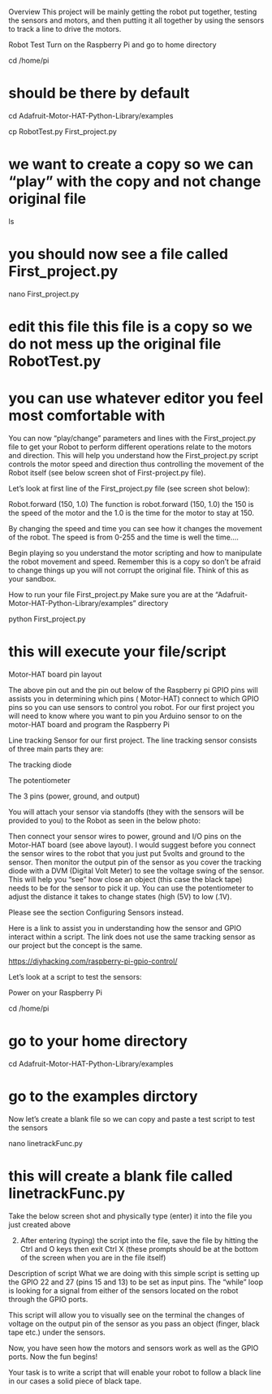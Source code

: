 Overview
This project will be mainly getting the robot put together, testing the sensors and motors, and then putting it all together by using the sensors to track a line to drive the motors.

Robot Test
Turn on the Raspberry Pi and go to home directory 


cd /home/pi 
# should be there by default

cd Adafruit-Motor-HAT-Python-Library/examples

cp RobotTest.py First_project.py
# we want to create a copy so we can “play” with the copy and not change original file 

ls  
# you should now see a file called First_project.py

 nano First_project.py
 # edit this file this file is a copy so we do not mess up the original file RobotTest.py
 # you can use whatever editor you feel most comfortable with  
You can now “play/change” parameters and lines with the First_project.py file to get your Robot to perform different operations relate to the motors and direction. This will help you understand how the First_project.py script controls the motor speed and direction thus controlling the movement of the Robot itself (see below screen shot of First-project.py file). 

Let’s look at first line of the First_project.py file (see screen shot below): 


Robot.forward (150, 1.0) 
The function is robot.forward  (150, 1.0) the 150 is the speed of the motor and the 1.0 is the time for the motor to stay at 150. 

By changing the speed and time you can see how it changes the movement of the robot. The speed is from 0-255 and the time is well the time…. 

Begin playing so you understand the motor scripting and how to manipulate the robot movement and speed. Remember this is a copy so don’t be afraid to change things up you will not corrupt the original file. Think of this as your sandbox. 


How to run your file First_project.py 
Make sure you are at the “Adafruit-Motor-HAT-Python-Library/examples”  directory 


python First_project.py  
# this will execute your file/script
Motor-HAT board pin layout

The above pin out and the pin out below of the Raspberry pi GPIO pins will assists you in determining which pins ( Motor-HAT) connect to which GPIO pins so you can use sensors to control you robot. For our first project you will need to know where you want to pin you Arduino sensor to on the motor-HAT board and program the Raspberry Pi


Line tracking Sensor for our first project. The line tracking sensor consists of three main parts they are: 

The tracking diode 

The potentiometer 

The 3 pins (power, ground, and output) 

You will attach your sensor via standoffs (they with the sensors will be provided to you) to the Robot as seen in the below photo: 


Then connect your sensor wires to power, ground and I/O pins on the Motor-HAT board (see above layout). I would suggest before you connect the sensor wires to the robot that you just put 5volts and ground to the sensor. Then monitor the output pin of the sensor as you cover the tracking diode with a DVM (Digital Volt Meter) to see the voltage swing of the sensor. This will help you “see” how close an object (this case the black tape) needs to be for the sensor to pick it up. You can use the potentiometer to adjust the distance it takes to change states (high (5V) to low (.1V). 

Please see the section Configuring Sensors instead.

Here is a link to assist you in understanding how the sensor and GPIO interact within a script. The link does not use the same tracking sensor as our project but the concept is the same. 

https://diyhacking.com/raspberry-pi-gpio-control/ 

Let’s look at a script to test the sensors: 

Power on your Raspberry Pi 


cd /home/pi
# go to your home directory

cd Adafruit-Motor-HAT-Python-Library/examples
# go to the examples dirctory
Now let’s create a blank file so we can copy and paste a test script to test the sensors 


nano linetrackFunc.py 
# this will create a blank file called linetrackFunc.py
Take the below screen shot and physically type (enter) it into the file you just created above 


2. After entering (typing) the script into the file, save the file by hitting the Ctrl  and O keys then exit Ctrl X (these prompts should be at the bottom of the screen when you are in the file itself) 

Description of script 
What we are doing with this simple script is setting up the GPIO 22 and 27 (pins 15 and 13) to be set as input pins. The “while” loop is looking for a signal from either of the sensors located on the robot through the GPIO ports. 

This script will allow you to visually see on the terminal the changes of voltage on the output pin of the sensor as you pass an object (finger, black tape etc.) under the sensors. 

Now, you have seen how the motors and sensors work as well as the GPIO ports.  Now the fun begins! 

Your task is to write a script that will enable your robot to follow a black line in our cases a solid piece of black tape. 